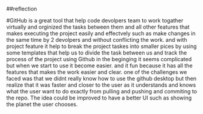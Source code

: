 ##reflection


 #GitHub is a great tool that help code devolpers team to work togather virtually and orginized the tasks between them  and all other features that makes executing the project easily and effectvely such as 
make changes in the same time by 2 devolpers and without conflicting the work. 
and with project feature it help to break the project taskes into smaller pices by using some templates that help us to divide the task between us and track the process of the project
using Github in the beginging it seems complicated but when we start to use it become easier. 
and it fun because it has all the features that makes the work easier and clear.
one of the challenges we faced was that we didnt really know how to use the github desktop but then realize that it was faster and closer to the user as it understands and knows what the user want to do exactly from pulling and pushing and commiting to the repo. The idea could be improved to have a better UI such as showing the planet the user chooses.

